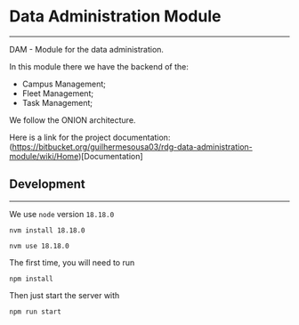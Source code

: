 # Data Administration Module
---

DAM - Module for the data administration.

In this module there we have the backend of the:
- Campus Management;
- Fleet Management;
- Task Management;

We follow the ONION architecture.

Here is a link for the project documentation:
(https://bitbucket.org/guilhermesousa03/rdg-data-administration-module/wiki/Home)[Documentation]


## Development

---

We use `node` version `18.18.0`

```
nvm install 18.18.0
```

```
nvm use 18.18.0
```

The first time, you will need to run

```
npm install
```

Then just start the server with 

```
npm run start
```
